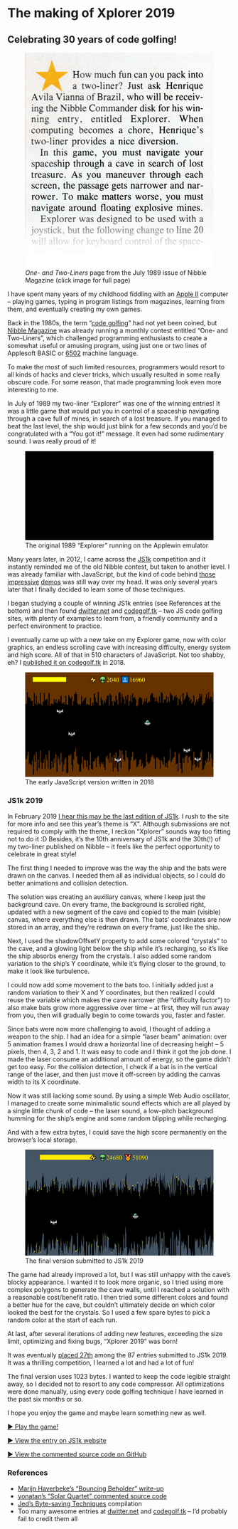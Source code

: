 # The making of Xplorer 2019
## Celebrating 30 years of code golfing!

<figure class="align-left">
	<a href="img/Nibble-july-1989-one-and-two-liners.jpg"><img src="img/Nibble-july-1989-explorer-clipping.jpg"></a>
	<figcaption><em>One- and Two-Liners</em> page from the July 1989 issue of Nibble Magazine (click image for full page)</figcaption>
</figure>

I have spent many years of my childhood fiddling with an [Apple II](https://en.wikipedia.org/wiki/Apple_II) computer – playing games,
typing in program listings from magazines, learning from them, and eventually creating my own games.

Back in the 1980s, the term “[code golfing](https://en.wikipedia.org/wiki/Code_golf)” had not yet been coined,
but [Nibble Magazine](https://www.nibblemagazine.com/) was already running a monthly contest entitled “One- and Two-Liners”,
which challenged programming enthusiasts to create a somewhat useful or amusing program, using just one or two lines of
Applesoft BASIC or [6502](https://en.wikipedia.org/wiki/MOS_Technology_6502) machine language.​

To make the most of such limited resources, programmers would resort to all kinds of hacks and clever tricks,
which usually resulted in some really obscure code. For some reason, that made programming look even more interesting to me.

In July of 1989 my two-liner “Explorer” was one of the winning entries! It was a little game that would put you in control
of a spaceship navigating through a cave full of mines, in search of a lost treasure. If you managed to beat the last level,
the ship would just blink for a few seconds and you’d be congratulated with a “You got it!” message.
It even had some rudimentary sound. I was really proud of it!

<figure class="align-right">
	<img src="img/explorer-apple.gif">
	<figcaption>The original 1989 “Explorer” running on the Applewin emulator</figcaption>
</figure>

Many years later, in 2012, I came across the [JS1k](https://js1k.com/) competition and it instantly reminded me of the old Nibble
contest, but taken to another level. I was already familiar with JavaScript, but the kind of code behind [those](https://js1k.com/2010-first/demo/750)
[impressive](https://js1k.com/2013-spring/demo/1459) [demos](https://js1k.com/2018-coins/demo/3075) was still way over my head.
It was only several years later that I finally decided to learn some of those techniques.

I began studying a couple of winning JS1k entries (see References at the bottom) and then found [dwitter.net](https://www.dwitter.net/)
and [codegolf.tk](https://codegolf.tk/) – two JS code golfing sites, with plenty of examples to learn from, a friendly community
and a perfect environment to practice.

I eventually came up with a new take on my Explorer game, now with color graphics, an endless scrolling cave with increasing
difficulty, energy system and high score. All of that in 510 characters of JavaScript. Not too shabby, eh? I [published it on
codegolf.tk](https://codegolf.tk/a/296) in 2018.

<figure class="align-right">
	<img src="img/explorer2018.gif">
	<figcaption>The early JavaScript version written in 2018</figcaption>
</figure>

### JS1k 2019

In February 2019 [I hear this may be the last edition of JS1k](https://twitter.com/js1k/status/1092179427671318533).
I rush to the site for more info and see this year’s theme is “X”. Although submissions are not required to comply with the
theme, I reckon “Xplorer” sounds way too fitting not to do it :D Besides, it’s the 10th anniversary of JS1k and the 30th(!)
of my two-liner published on Nibble – it feels like the perfect opportunity to celebrate in great style!

The first thing I needed to improve was the way the ship and the bats were drawn on the canvas. I needed them all as individual
objects, so I could do better animations and collision detection.

The solution was creating an auxiliary canvas, where I keep just the background cave. On every frame, the background is scrolled
right, updated with a new segment of the cave and copied to the main (visible) canvas, where everything else is then drawn. The bats'
coordinates are now stored in an array, and they’re redrawn on every frame, just like the ship.

Next, I used the shadowOffsetY property to add some colored “crystals” to the cave, and a glowing light below the ship while it’s
recharging, so it’s like the ship absorbs energy from the crystals. I also added some random variation to the ship’s Y coordinate,
while it’s flying closer to the ground, to make it look like turbulence.

I could now add some movement to the bats too. I initially added just a random variation to their X and Y coordinates, but then
realized I could reuse the variable which makes the cave narrower (the “difficulty factor”) to also make bats grow more aggressive
over time – at first, they will run away from you, then will gradually begin to come towards you, faster and faster.

Since bats were now more challenging to avoid, I thought of adding a weapon to the ship. I had an idea for a simple “laser beam”
animation: over 5 animation frames I would draw a horizontal line of decreasing height – 5 pixels, then 4, 3, 2 and 1. It was easy
to code and I think it got the job done. I made the laser consume an additional amount of energy, so the game didn’t get too easy.
For the collision detection, I check if a bat is in the vertical range of the laser, and then just move it off-screen by adding the
canvas width to its X coordinate.

Now it was still lacking some sound. By using a simple Web Audio oscillator, I managed to create some minimalistic sound effects
which are all played by a single little chunk of code – the laser sound, a low-pitch background humming for the ship’s engine and
some random blipping while recharging.

And with a few extra bytes, I could save the high score permanently on the browser’s local storage.

<figure class="align-right">
	<img src="img/XplorerJS1k.gif">
	<figcaption>The final version submitted to JS1k 2019</figcaption>
</figure>

The game had already improved a lot, but I was still unhappy with the cave’s blocky appearance. I wanted it to look more organic,
so I tried using more complex polygons to generate the cave walls, until I reached a solution with a reasonable cost/benefit ratio.
I then tried some different colors and found a better hue for the cave, but couldn’t ultimately decide on which color looked the
best for the crystals. So I used a few spare bytes to pick a random color at the start of each run.

At last, after several iterations of adding new features, exceeding the size limit, optimizing and fixing bugs, “Xplorer 2019” was born!

It was eventually [placed 27th](https://js1k.com/votes.html) among the 87 entries submitted to JS1k 2019. It was a thrilling
competition, I learned a lot and had a lot of fun!

The final version uses 1023 bytes. I wanted to keep the code legible straight away, so I decided not to resort to any code compressor.
All optimizations were done manually, using every code golfing technique I have learned in the past six months or so.

I hope you enjoy the game and maybe learn something new as well.

<p class="big"><a href="index.html">▶ Play the game!</a></p>

[▶ View the entry on JS1k website](https://js1k.com/2019-x/details/4188)

[▶ View the commented source code on GitHub](https://github.com/hvianna/Xplorer2019/blob/master/src/xplorer2019.js)

### References

- [Marijn Haverbeke’s “Bouncing Beholder” write-up](https://marijnhaverbeke.nl/js1k/)
- [yonatan’s “Solar Quartet” commented source code](https://codepen.io/y0natan/pen/MVvxBM?editors=0010)
- [Jed’s Byte-saving Techniques](https://github.com/jed/140bytes/wiki/Byte-saving-techniques) compilation
- Too many awesome entries at [dwitter.net](https://www.dwitter.net/) and [codegolf.tk](https://codegolf.tk/) – I’d probably fail to credit them all